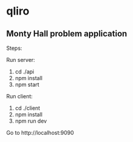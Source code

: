 # qliro

## Monty Hall problem application


Steps: 


Run server:
1. cd ./api
2. npm install
3. npm start

Run client: 
1. cd ./client
2. npm install
3. npm run dev

Go to http://localhost:9090
